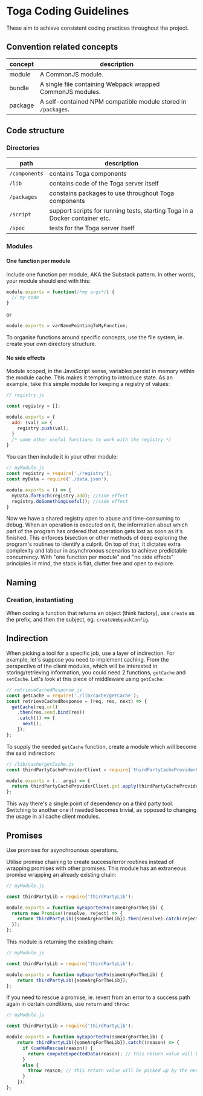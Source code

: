 # Toga Coding Guidelines

These aim to achieve consistent coding practices throughout the project.

## Convention related concepts

| concept | description |
| ------- | ----------- |
| module | A CommonJS module. |
| bundle | A single file containing Webpack wrapped CommonJS modules. |
| package | A self-contained NPM compatible module stored in `/packages`. |

## Code structure

### Directories

| path | description |
| ---- | ----------- |
| `/components` | contains Toga components |
| `/lib` | contains code of the Toga server itself |
| `/packages` | constains packages to use throughout Toga components |
| `/script` | support scripts for running tests, starting Toga in a Docker container etc. |
| `/spec` | tests for the Toga server itself |

### Modules

#### One function per module
Include one function per module, AKA the Substack pattern. In other words, your module should end with this:

```js
module.exports = function(/*my args*/) {
  // my code
}
```
or
```js
module.exports = varNamePointingToMyFunction;
```
To organise functions around specific concepts, use the file system, ie. create your own directory structure.

#### No side effects
Module scoped, in the JavaScript sense, variables persist in memory within the module cache. This makes it tempting to introduce state. As an example, take this simple module for keeping a registry of values:

```js
// registry.js

const registry = [];

module.exports = {
  add: (val) => {
    registry.push(val);
  }
  /* some other useful functions to work with the registry */
}
```

You can then include it in your other module:

```js
// myModule.js
const registry = require('./registry');
const myData = require('./data.json');

module.exports = () => {
  myData.forEach(registry.add); //side effect
  registry.doSomethingUseful(); //side effect
}
```

Now we have a shared registry open to abuse and time-consuming to debug. When an operation is executed on it, the information about which part of the program has ordered that operation gets lost as soon as it's finished. This enforces bisection or other methods of deep exploring the program's routines to identify a culprit.
On top of that, it dictates extra complexity and labour in asynchronous scenarios to achieve predictable concurrency.
With "one function per module" and "no side effects" principles in mind, the stack is flat, clutter free and open to explore.

## Naming

### Creation, instantiating

When coding a function that returns an object (think factory), use `create` as the prefix, and then the subject, eg. `createWebpackConfig`.

## Indirection

When picking a tool for a specific job, use a layer of indirection. For example, let's suppose you need to implement caching. From the perspective of the client modules, which will be interested in storing/retrieving information, you could need 2 functions, `getCache` and `setCache`. Let's look at this piece of middleware using `getCache`:

```js
// retrieveCachedResponse.js
const getCache = require('./lib/cache/getCache');
const retrieveCachedResponse = (req, res, next) => {
  getCache(req.url)
    .then(res.send.bind(res))
    .catch(() => {
      next();
    });
};
```

To supply the needed `getCache` function, create a module which will become the said indirection:

```js
// /lib/cache/getCache.js
const thirdPartyCacheProviderClient = require('thirdPartyCacheProviderClient');

module.exports = (...args) => {
  return thirdPartyCacheProviderClient.get.apply(thirdPartyCacheProviderClient, args);
};
```

This way there's a single point of dependency on a third party tool. Switching to another one if needed becomes trivial, as opposed to changing the usage in all cache client modules.

## Promises

Use promises for asynchrounous operations. 

Utilise promise chaining to create success/error routines instead of wrapping promises with other promises.
This module has an extraneous promise wrapping an already existing chain:

```js
// myModule.js

const thirdPartyLib = require('thirdPartyLib');

module.exports = function myExportedFn(someArgForTheLib) {
  return new Promise((resolve, reject) => {
    return thirdPartyLib({someArgForTheLib}).then(resolve).catch(reject);
  });
};
```

This module is returning the existing chain:
```js
// myModule.js

const thirdPartyLib = require('thirdPartyLib');

module.exports = function myExportedFn(someArgForTheLib) {
    return thirdPartyLib({someArgForTheLib});
};
```

If you need to rescue a promise, ie. revert from an error to a success path again in certain conditions, use `return` and `throw`:

```js
// myModule.js

const thirdPartyLib = require('thirdPartyLib');

module.exports = function myExportedFn(someArgForTheLib) {
    return thirdPartyLib({someArgForTheLib}).catch((reason) => {
      if (canWeRescue(reason)) {
        return computeExpectedData(reason); // this return value will be picked up by the next onResolve, ie. then handler in the chain
      }
      else {
        throw reason; // this return value will be picked up by the next onReject, ie. catch handler in the chain
      }
    });
};
```
